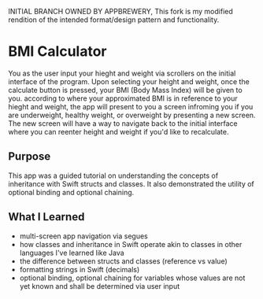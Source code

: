 INITIAL BRANCH OWNED BY APPBREWERY, This fork is my modified rendition of the intended format/design pattern and functionality.

#  BMI Calculator
You as the user input your hieght and weight via scrollers on the initial interface of the program. Upon selecting your height and weight, once the calculate button is pressed, your BMI (Body Mass Index) will be given to you. according to where your approximated BMI is in reference to your hieght and weight, the app will present to you a screen infroming you if you are underweight, healthy weight, or overweight by presenting a new screen. The new screen will have a way to navigate back to the initial interface where you can reenter height and weight if you'd like to recalculate.

## Purpose
This app was a guided tutorial on understanding the concepts of inheritance with Swift structs and classes. It also demonstrated the utility of optional binding and optional chaining.

## What I Learned
- multi-screen app navigation via segues
- how classes and inheritance in Swift operate akin to classes in other languages I've learned like Java
- the difference between structs and classes (reference vs value)
- formatting strings in Swift (decimals)
- optional binding, optional chaining for variables whose values are not yet known and shall be determined via user input
